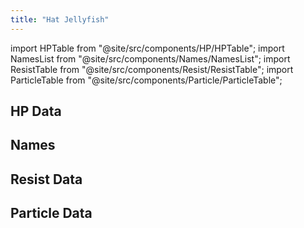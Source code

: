 ```yaml
---
title: "Hat Jellyfish"
---
```


import HPTable from "@site/src/components/HP/HPTable";
import NamesList from "@site/src/components/Names/NamesList";
import ResistTable from "@site/src/components/Resist/ResistTable";
import ParticleTable from "@site/src/components/Particle/ParticleTable";

## HP Data

<HPTable item_key="hatjellyfish" data_src="enemy" />

## Names

<NamesList item_key="hatjellyfish" data_src="enemy" />

## Resist Data

<ResistTable item_key="hatjellyfish" data_src="enemy" />

## Particle Data

<ParticleTable item_key="hatjellyfish" data_src="enemy" />